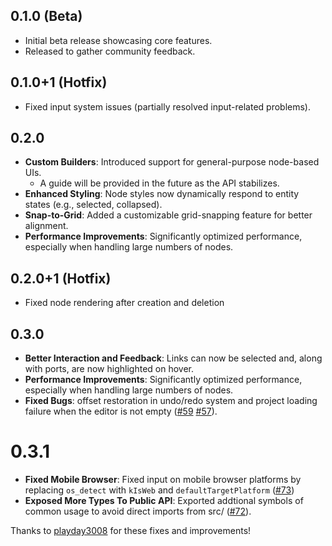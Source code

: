 ## 0.1.0 (Beta)

- Initial beta release showcasing core features.
- Released to gather community feedback.

## 0.1.0+1 (Hotfix)

- Fixed input system issues (partially resolved input-related problems).

## 0.2.0

- **Custom Builders**: Introduced support for general-purpose node-based UIs.
  - A guide will be provided in the future as the API stabilizes.
- **Enhanced Styling**: Node styles now dynamically respond to entity states
  (e.g., selected, collapsed).
- **Snap-to-Grid**: Added a customizable grid-snapping feature for better
  alignment.
- **Performance Improvements**: Significantly optimized performance, especially
  when handling large numbers of nodes.

## 0.2.0+1 (Hotfix)

- Fixed node rendering after creation and deletion

## 0.3.0

- **Better Interaction and Feedback**: Links can now be selected and, along with ports, are now highlighted on hover.
- **Performance Improvements**: Significantly optimized performance, especially
  when handling large numbers of nodes.
- **Fixed Bugs**: offset restoration in undo/redo system and project loading failure when the editor is not empty ([#59](https://github.com/WilliamKarolDiCioccio/fl_nodes/pull/59) [#57](https://github.com/WilliamKarolDiCioccio/fl_nodes/pull/57)).

# 0.3.1

- **Fixed Mobile Browser**: Fixed input on mobile browser platforms by replacing `os_detect` with `kIsWeb` and `defaultTargetPlatform` ([#73](https://github.com/WilliamKarolDiCioccio/fl_nodes/pull/73))
- **Exposed More Types To Public API**: Exported addtional symbols of common usage to avoid direct imports from src/ ([#72](https://github.com/WilliamKarolDiCioccio/fl_nodes/pull/72)).

Thanks to [playday3008]() for these fixes and improvements!
